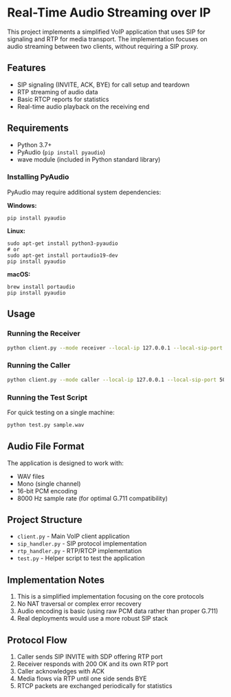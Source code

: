# Real-Time Audio Streaming over IP

This project implements a simplified VoIP application that uses SIP for signaling and RTP for media transport. The implementation focuses on audio streaming between two clients, without requiring a SIP proxy.

## Features

- SIP signaling (INVITE, ACK, BYE) for call setup and teardown
- RTP streaming of audio data
- Basic RTCP reports for statistics
- Real-time audio playback on the receiving end

## Requirements

- Python 3.7+
- PyAudio (`pip install pyaudio`)
- wave module (included in Python standard library)

### Installing PyAudio

PyAudio may require additional system dependencies:

**Windows:**
```
pip install pyaudio
```

**Linux:**
```
sudo apt-get install python3-pyaudio
# or
sudo apt-get install portaudio19-dev
pip install pyaudio
```

**macOS:**
```
brew install portaudio
pip install pyaudio
```

## Usage

### Running the Receiver

```bash
python client.py --mode receiver --local-ip 127.0.0.1 --local-sip-port 5061 --local-rtp-port 10001 --remote-ip 127.0.0.1 --remote-sip-port 5060
```

### Running the Caller

```bash
python client.py --mode caller --local-ip 127.0.0.1 --local-sip-port 5060 --local-rtp-port 10000 --remote-ip 127.0.0.1 --remote-sip-port 5061 --audio-file sample.wav
```

### Running the Test Script

For quick testing on a single machine:

```bash
python test.py sample.wav
```

## Audio File Format

The application is designed to work with:
- WAV files
- Mono (single channel)
- 16-bit PCM encoding
- 8000 Hz sample rate (for optimal G.711 compatibility)

## Project Structure

- `client.py` - Main VoIP client application
- `sip_handler.py` - SIP protocol implementation
- `rtp_handler.py` - RTP/RTCP implementation
- `test.py` - Helper script to test the application

## Implementation Notes

1. This is a simplified implementation focusing on the core protocols
2. No NAT traversal or complex error recovery
3. Audio encoding is basic (using raw PCM data rather than proper G.711)
4. Real deployments would use a more robust SIP stack

## Protocol Flow

1. Caller sends SIP INVITE with SDP offering RTP port
2. Receiver responds with 200 OK and its own RTP port
3. Caller acknowledges with ACK
4. Media flows via RTP until one side sends BYE
5. RTCP packets are exchanged periodically for statistics